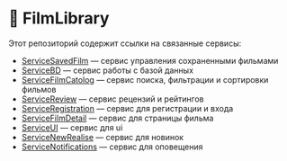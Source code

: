 # 🎥 FilmLibrary

Этот репозиторий содержит ссылки на связанные сервисы:

- [ServiceSavedFilm](https://github.com/Perceva1e/ServiceSavedFilm) — сервис управления сохраненными фильмами
- [ServiceBD](https://github.com/Perceva1e/ServiceBD) — сервис работы с базой данных
- [ServiceFilmCatolog](https://github.com/Perceva1e/ServiceFilmCatolog) — сервис поиска, фильтрации и сортировки фильмов
- [ServiceReview](https://github.com/Perceva1e/ServiceReview) — cервис рецензий и рейтингов
- [ServiceRegistration](https://github.com/Perceva1e/ServiceRegistration) — cервис для регистрации и входа
- [ServiceFilmDetail](https://github.com/Perceva1e/ServiceFilmDetail) — cервис для страницы фильма
- [ServiceUI](https://github.com/Perceva1e/ServiceUI) — cервис для ui
- [ServiceNewRealise](https://github.com/Perceva1e/ServiceNewRealase) — cервис для новинок
- [ServiceNotifications](https://github.com/Perceva1e/ServiceNotifications) — cервис для оповещения
